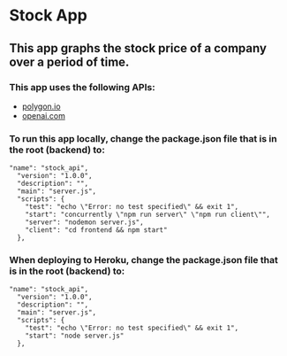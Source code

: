 # Stock App

## This app graphs the stock price of a company over a period of time.

### This app uses the following APIs:

- [polygon.io](https://polygon.io/)
- [openai.com](https://openai.com/)

### To run this app locally, change the package.json file that is in the root (backend) to:

````
"name": "stock_api",
  "version": "1.0.0",
  "description": "",
  "main": "server.js",
  "scripts": {
    "test": "echo \"Error: no test specified\" && exit 1",
    "start": "concurrently \"npm run server\" \"npm run client\"",
    "server": "nodemon server.js",
    "client": "cd frontend && npm start"
  },

````
### When deploying to Heroku, change the package.json file that is in the root (backend) to:

````
"name": "stock_api",
  "version": "1.0.0",
  "description": "",
  "main": "server.js",
  "scripts": {
    "test": "echo \"Error: no test specified\" && exit 1",
    "start": "node server.js"
  },

  ````